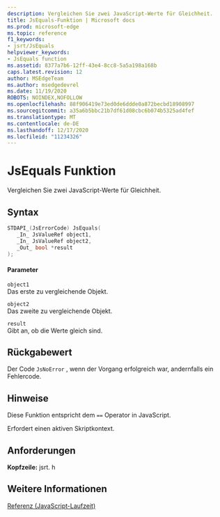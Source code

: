 ```yaml
---
description: Vergleichen Sie zwei JavaScript-Werte für Gleichheit.
title: JsEquals-Funktion | Microsoft docs
ms.prod: microsoft-edge
ms.topic: reference
f1_keywords:
- jsrt/JsEquals
helpviewer_keywords:
- JsEquals function
ms.assetid: 8377a7b6-12ff-43e4-8cc8-5a5a198a168b
caps.latest.revision: 12
author: MSEdgeTeam
ms.author: msedgedevrel
ms.date: 11/19/2020
ROBOTS: NOINDEX,NOFOLLOW
ms.openlocfilehash: 88f906419e73ed0de6ddde0a872becbd18908997
ms.sourcegitcommit: a35a6b5bbc21b7df61d08cbc6b074b5325ad4fef
ms.translationtype: MT
ms.contentlocale: de-DE
ms.lasthandoff: 12/17/2020
ms.locfileid: "11234326"
---
```

# JsEquals Funktion

Vergleichen Sie zwei JavaScript-Werte für Gleichheit.  
  
## Syntax  
  
```cpp  
STDAPI_(JsErrorCode) JsEquals(  
   _In_ JsValueRef object1,  
   _In_ JsValueRef object2,  
   _Out_ bool *result  
);  
```  
  
#### Parameter  
 `object1`  
 Das erste zu vergleichende Objekt.  
  
 `object2`  
 Das zweite zu vergleichende Objekt.  
  
 `result`  
 Gibt an, ob die Werte gleich sind.  
  
## Rückgabewert  
 Der Code `JsNoError` , wenn der Vorgang erfolgreich war, andernfalls ein Fehlercode.  
  
## Hinweise  
 Diese Funktion entspricht dem `==` Operator in JavaScript.  
  
 Erfordert einen aktiven Skriptkontext.  
  
## Anforderungen  
 **Kopfzeile:** jsrt. h  
  
## Weitere Informationen  
 [Referenz (JavaScript-Laufzeit)](../chakra-hosting/reference-javascript-runtime.md)
